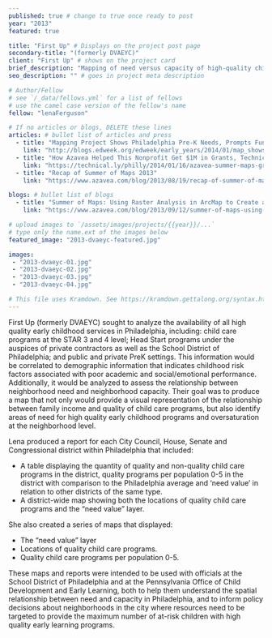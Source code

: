 ```yaml
---
published: true # change to true once ready to post
year: "2013"
featured: true

title: "First Up" # Displays on the project post page
secondary-title: "(formerly DVAEYC)"
client: "First Up" # shows on the project card
brief_description: "Mapping of need versus capacity of high-quality childcare in the Delaware Valley" # shows on the project card
seo_description: "" # goes in project meta description

# Author/Fellow
# see `/_data/fellows.yml` for a list of fellows
# use the camel case version of the fellow's name
fellow: "lenaFerguson"

# If no articles or blogs, DELETE these lines
articles: # bullet list of articles and press
  - title: "Mapping Project Shows Philadelphia Pre-K Needs, Prompts Funding, Education Week, 01/07/14"
    link: "http://blogs.edweek.org/edweek/early_years/2014/01/map_shows_pre-k_needs_in_phila_funding_results.html"
  - title: "How Azavea Helped This Nonprofit Get $1M in Grants, Technically Philly, 01/16/14"
    link: "https://technical.ly/philly/2014/01/16/azavea-summer-maps-grants/"
  - title: "Recap of Summer of Maps 2013"
    link: "https://www.azavea.com/blog/2013/08/19/recap-of-summer-of-maps-2013/"

blogs: # bullet list of blogs
  - title: "Summer of Maps: Using Raster Analysis in ArcMap to Create a Normalized Weighted Risk Index"
    link: "https://www.azavea.com/blog/2013/09/12/summer-of-maps-using-raster-analysis-in-arcmap-to-create-a-normalized-weighted-risk-index/"

# upload images to `/assets/images/projects/{{year}}/...`
# type only the name.ext of the images below
featured_image: "2013-dvaeyc-featured.jpg"

images:
 - "2013-dvaeyc-01.jpg"
 - "2013-dvaeyc-02.jpg"
 - "2013-dvaeyc-03.jpg"
 - "2013-dvaeyc-04.jpg"

# This file uses Kramdown. See https://kramdown.gettalong.org/syntax.html for syntax
---
```

First Up (formerly DVAEYC) sought to analyze the availability of all high quality early childhood services in Philadelphia, including: child care programs at the STAR 3 and 4 level; Head Start programs under the auspices of private contractors as well as the School District of Philadelphia; and public and private PreK settings. This information would be correlated to demographic information that indicates childhood risk factors associated with poor academic and social/emotional performance. Additionally, it would be analyzed to assess the relationship between neighborhood need and neighborhood capacity. Their goal was to produce a map that not only would provide a visual representation of the relationship between family income and quality of child care programs, but also identify areas of need for high quality early childhood programs and oversaturation at the neighborhood level.

Lena produced a report for each City Council, House, Senate and Congressional district within Philadelphia that included:

- A table displaying the quantity of quality and non-quality child care programs in the district,  quality programs per population 0-5 in the district with comparison to the Philadelphia average and ‘need value’ in relation to other districts of the same type.
- A district-wide map showing both the locations of quality child care programs and the “need value” layer.

She also created a series of maps that displayed:

- The “need value” layer
- Locations of quality child care programs.
- Quality child care programs per population 0-5.

These maps and reports were intended to be used with officials at the School District of Philadelphia and at the Pennsylvania Office of Child Development and Early Learning, both to help them understand the spatial relationship between need and capacity in Philadelphia, and to inform policy decisions about neighborhoods in the city where resources need to be targeted to provide the maximum number of at-risk children with high quality early learning programs.
